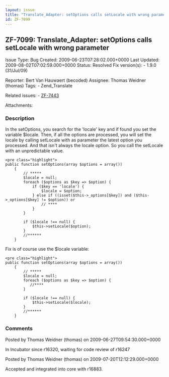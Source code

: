 ```yaml
---
layout: issue
title: "Translate_Adapter: setOptions calls setLocale with wrong parameter"
id: ZF-7099
---
```


ZF-7099: Translate\_Adapter: setOptions calls setLocale with wrong parameter 
-----------------------------------------------------------------------------

 Issue Type: Bug Created: 2009-06-23T07:28:02.000+0000 Last Updated: 2009-08-02T07:02:59.000+0000 Status: Resolved Fix version(s): - 1.9.0 (31/Jul/09)
 
 Reporter:  Bert Van Hauwaert (becoded)  Assignee:  Thomas Weidner (thomas)  Tags: - Zend\_Translate
 
 Related issues: - [ZF-7443](/issues/browse/ZF-7443)
 
 Attachments: 
### Description

In the setOptions, you search for the 'locale' key and if found you set the variable $locale. Then, if all the options are processed, you will set the locale by calling setLocale with as parameter the latest option you processed. And that isn't always the locale option. So you call the setLocale with an unpredictable value.

 
    <pre class="highlight">
    public function setOptions(array $options = array())
        {
            // *****
            $locale = null;
            foreach ($options as $key => $option) {
                if ($key == 'locale') {
                    $locale = $option;
                } else if ((isset($this->_options[$key]) and ($this->_options[$key] != $option)) or
                    // ****
                }
            }
    
            if ($locale !== null) {
                $this->setLocale($option);
            }
            //******
        }


Fix is of course use the $locale variable:

 
    <pre class="highlight">
    public function setOptions(array $options = array())
        {
            // *****
            $locale = null;
            foreach ($options as $key => $option) {
               //****
            }
    
            if ($locale !== null) {
                $this->setLocale($locale);
            }
            //******
        }


 

 

### Comments

Posted by Thomas Weidner (thomas) on 2009-06-27T09:54:30.000+0000

In Incubator since r16320, waiting for code review of r16247

 

 

Posted by Thomas Weidner (thomas) on 2009-07-20T12:12:29.000+0000

Accepted and integrated into core with r16883.

 

 